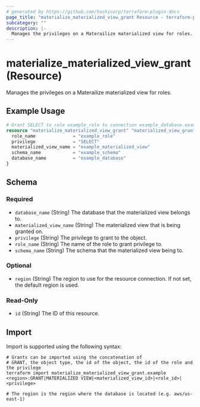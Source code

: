 ```yaml
---
# generated by https://github.com/hashicorp/terraform-plugin-docs
page_title: "materialize_materialized_view_grant Resource - terraform-provider-materialize"
subcategory: ""
description: |-
  Manages the privileges on a Materailize materialized view for roles.
---
```


# materialize_materialized_view_grant (Resource)

Manages the privileges on a Materailize materialized view for roles.

## Example Usage

```terraform
# Grant SELECT to role example_role to connection example_database.example_schema.example_materialized_view
resource "materialize_materialized_view_grant" "materialized_view_grant_select" {
  role_name              = "example_role"
  privilege              = "SELECT"
  materialized_view_name = "example_materialized_view"
  schema_name            = "example_schema"
  database_name          = "example_database"
}
```

<!-- schema generated by tfplugindocs -->
## Schema

### Required

- `database_name` (String) The database that the materialized view belongs to.
- `materialized_view_name` (String) The materialized view that is being granted on.
- `privilege` (String) The privilege to grant to the object.
- `role_name` (String) The name of the role to grant privilege to.
- `schema_name` (String) The schema that the materialized view being to.

### Optional

- `region` (String) The region to use for the resource connection. If not set, the default region is used.

### Read-Only

- `id` (String) The ID of this resource.

## Import

Import is supported using the following syntax:

```shell
# Grants can be imported using the concatenation of
# GRANT, the object type, the id of the object, the id of the role and the privilege
terraform import materialize_materialized_view_grant.example <region>:GRANT|MATERIALIZED VIEW|<materialized_view_id>|<role_id>|<privilege>

# The region is the region where the database is located (e.g. aws/us-east-1)
```
